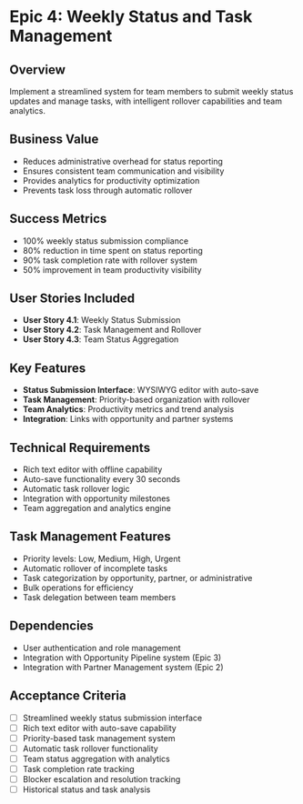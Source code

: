 # Epic 4: Weekly Status and Task Management

## Overview
Implement a streamlined system for team members to submit weekly status updates and manage tasks, with intelligent rollover capabilities and team analytics.

## Business Value
- Reduces administrative overhead for status reporting
- Ensures consistent team communication and visibility
- Provides analytics for productivity optimization
- Prevents task loss through automatic rollover

## Success Metrics
- 100% weekly status submission compliance
- 80% reduction in time spent on status reporting
- 90% task completion rate with rollover system
- 50% improvement in team productivity visibility

## User Stories Included
- **User Story 4.1**: Weekly Status Submission
- **User Story 4.2**: Task Management and Rollover
- **User Story 4.3**: Team Status Aggregation

## Key Features
- **Status Submission Interface**: WYSIWYG editor with auto-save
- **Task Management**: Priority-based organization with rollover
- **Team Analytics**: Productivity metrics and trend analysis
- **Integration**: Links with opportunity and partner systems

## Technical Requirements
- Rich text editor with offline capability
- Auto-save functionality every 30 seconds
- Automatic task rollover logic
- Integration with opportunity milestones
- Team aggregation and analytics engine

## Task Management Features
- Priority levels: Low, Medium, High, Urgent
- Automatic rollover of incomplete tasks
- Task categorization by opportunity, partner, or administrative
- Bulk operations for efficiency
- Task delegation between team members

## Dependencies
- User authentication and role management
- Integration with Opportunity Pipeline system (Epic 3)
- Integration with Partner Management system (Epic 2)

## Acceptance Criteria
- [ ] Streamlined weekly status submission interface
- [ ] Rich text editor with auto-save capability
- [ ] Priority-based task management system
- [ ] Automatic task rollover functionality
- [ ] Team status aggregation with analytics
- [ ] Task completion rate tracking
- [ ] Blocker escalation and resolution tracking
- [ ] Historical status and task analysis